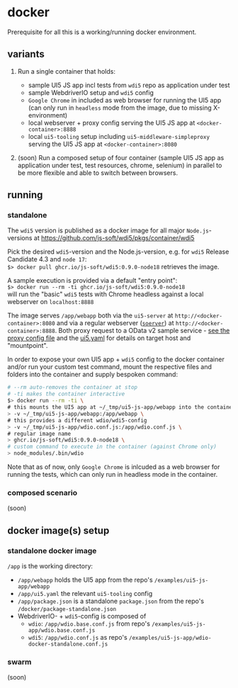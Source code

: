 # docker

Prerequisite for all this is a working/running docker environment.

## variants

1. Run a single container that holds:

   - sample UI5 JS app incl tests from `wdi5` repo as application under test
   - sample WebdriverIO setup and `wdi5` config
   - `Google Chrome` in included as web browser for running the UI5 app (can only run in `headless` mode from the image, due to missing X-environment)
   - local webserver + proxy config serving the UI5 JS app at `<docker-container>:8888`
   - local `ui5-tooling` setup including `ui5-middleware-simpleproxy` serving the UI5 JS app at `<docker-container>:8080`

2. (soon) Run a composed setup of four container (sample UI5 JS app as application under test, test resources, chrome, selenium) in parallel to be more flexible and able to switch between browsers.

## running

### standalone

The `wdi5` version is published as a docker image for all major `Node.js`-versions at <https://github.com/js-soft/wdi5/pkgs/container/wdi5>

Pick the desired `wdi5`-version and the Node.js-version, e.g. for `wdi5` Release Candidate 4.3 and `node 17`:  
`$> docker pull ghcr.io/js-soft/wdi5:0.9.0-node18` retrieves the image.

A sample execution is provided via a default "entry point":  
`$> docker run --rm -ti ghcr.io/js-soft/wdi5:0.9.0-node18`  
will run the "basic" `wdi5` tests with Chrome headless against a local webserver on `localhost:8888`

The image serves `/app/webapp` both via the `ui5-server` at `http://<docker-container>:8080` and via a regular webserver ([`soerver`](https://www.npmjs.com/package/soerver)) at `http://<docker-container>:8888`. Both proxy request to a OData v2 sample service - [see the proxy config file](https://github.com/js-soft/wdi5/blob/main/examples/ui5-js-app/webapp/proxyrc.json) and the [ui5.yaml](https://github.com/js-soft/wdi5/blob/main/examples/ui5-js-app/ui5.yaml) for details on target host and "mountpoint".

In order to expose your own UI5 app + `wdi5` config to the docker container and/or run your custom test command, mount the respective files and folders into the container and supply bespoken command:

```bash
# --rm auto-removes the container at stop
# -ti makes the container interactive
$> docker run --rm -ti \
# this mounts the UI5 app at ~/_tmp/ui5-js-app/webapp into the container
> -v ~/_tmp/ui5-js-app/webapp:/app/webapp \
# this provides a different wdio/wdi5-config
> -v ~/_tmp/ui5-js-app/wdio.conf.js:/app/wdio.conf.js \
# regular image name
> ghcr.io/js-soft/wdi5:0.9.0-node18 \
# custom command to execute in the container (against Chrome only)
> node_modules/.bin/wdio
```

Note that as of now, only `Google Chrome` is inlcuded as a web browser for running the tests, which can only run in headless mode in the container.

### composed scenario

(soon)

## docker image(s) setup

### standalone docker image

`/app` is the working directory:

- `/app/webapp` holds the UI5 app from the repo's `/examples/ui5-js-app/webapp`
- `/app/ui5.yaml` the relevant `ui5-tooling` config
- `/app/package.json` is a standalone `package.json` from the repo's `/docker/package-standalone.json`
- WebdriverIO- + `wdi5`-config is composed of
  - `wdio`: `/app/wdio.base.conf.js` from repo's `/examples/ui5-js-app/wdio.base.conf.js`
  - `wdi5`: `/app/wdio.conf.js` as repo's `/examples/ui5-js-app/wdio-docker-standalone.conf.js`

### swarm

(soon)
